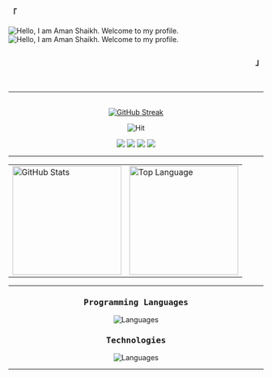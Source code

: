 <div align="justify">
<h3 align="left"><samp>「</samp></h3>
<img src="https://readme-typing-svg.demolab.com?font=Operator+Mono&size=35&duration=3200&pause=2000&color=87CEEB&center=true&vCenter=true&width=940&height=50&lines=Hello%2C+ my+name+is+Aman!" align="middle" alt="Hello, I am Aman Shaikh. Welcome to my profile.">
<img src="https://readme-typing-svg.demolab.com?font=Operator+Mono&size=35&duration=3200&pause=2000&color=87CEEB&center=true&vCenter=true&width=1940&height=50&lines=Enthusiastic+coder+driven+by+a+passion+for+crafting+elegant+solutions+to+complex+problems." align="middle" alt="Hello, I am Aman Shaikh. Welcome to my profile.">
<h3 align="right"><samp>」</samp></h3>
  <br>
  <hr>
  <br>
  <div align="center">
<a href="https://git.io/streak-stats"><img src="https://github-readme-streak-stats.herokuapp.com?user=m4xy07&theme=tokyonight&hide_border=true&border_radius=4.5&card_width=1000" alt="GitHub Streak"/></a>
    
![Hit](https://hit.yhype.me/github/profile?user_id=39182106)
<!-- For analytics ^ -->
<a href="https://github.com/m4xy07"><img src="https://komarev.com/ghpvc/?username=m4xy07&style=for-the-badge&abbreviated=true"></a>
<a href="https:/m4xy.org"><img src="https://img.shields.io/badge/About%20Me-87CEEB?style=for-the-badge&logo=About.me&logoColor=black"></a>
<a href="mailto:hey@m4xy.org"><img src="https://img.shields.io/badge/Mail-87CEEB?style=for-the-badge&logo=gmail&logoColor=black"></a>
<a href="https://www.linkedin.com/in/aman-shaikh33/"><img src="https://img.shields.io/badge/LinkedIn-0077B5?style=for-the-badge&logo=linkedin&logoColor=white"></a>
<br>
<hr>
<table>
    <tr>
      <td><a href="[#--------](https://github.com/m4xy07)"><img height="215px" align="center" alt="GitHub Stats" src="https://github-readme-stats.vercel.app/api?username=m4xy07&count_private=true&show_icons=true&include_all_commits=true&line_height=22&hide_border=true&theme=tokyonight"/></a></td>
      <td><a href="[#--------](https://github.com/m4xy07)"><img height="215px" align="center" alt="Top Language" src="https://github-readme-stats.vercel.app/api/top-langs/?username=m4xy07&layout=compact&line_height=22&hide_border=true&theme=tokyonight"/></a></td>
    </tr>
  </table>
<hr>

<p align="center">
<h3><samp>Programming Languages</samp></h3>  
  
<a>![Languages](https://skillicons.dev/icons?i=c,cpp,java,html,css,js,py,bash&theme=dark)</a>

<h3><samp>Technologies</samp></h3>

<a>![Languages](https://skillicons.dev/icons?i=nodejs,react,expressjs,mongodb,mysql,django,flask&theme=dark)</a>

</p>
<hr>
